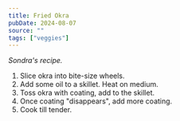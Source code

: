 ```yaml
---
title: Fried Okra
pubDate: 2024-08-07
source: ""
tags: ["veggies"]
---
```


*Sondra's recipe.*

<section>

1. Slice okra into bite-size wheels.
2. Add some oil to a skillet. Heat on medium.
3. Toss okra with coating, add to the skillet.
4. Once coating "disappears", add more coating.
5. Cook till tender.

</section>